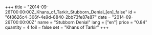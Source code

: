 +++
title = "2014-09-26T00:00:00Z_Khans_of_Tarkir_Stubborn_Denial_[en]_false"
id = "6f8626c4-306f-4e9d-8840-2bb73fe87e87"
date = "2014-09-26T00:00:00Z"
name = "Stubborn Denial"
lang = ["en"]
price = "0.84"
quantity = 4
foil = false
set = "Khans of Tarkir"
+++
